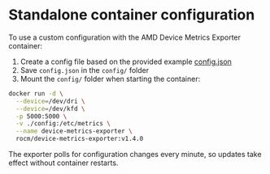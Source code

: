 # Standalone container configuration

To use a custom configuration with the AMD Device Metrics Exporter container:

1. Create a config file based on the provided example [config.json](../../example/config.json)
2. Save `config.json` in the `config/` folder
3. Mount the `config/` folder when starting the container:

```bash
docker run -d \
  --device=/dev/dri \
  --device=/dev/kfd \
  -p 5000:5000 \
  -v ./config:/etc/metrics \
  --name device-metrics-exporter \
  rocm/device-metrics-exporter:v1.4.0
```

The exporter polls for configuration changes every minute, so updates take effect without container restarts.
